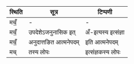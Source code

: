 | स्थिति | सूत्र | टिप्पणी |
| ----- | ------- | ------ |
| मचँ॒ | - | - |
| मचँ॒ | उपदेशेऽजनुनासिक इत् | अँ-इत्यस्य इत्संज्ञा |
| मचँ॒ | अनुदात्तङित आत्मनेपदम् | इति आत्मनेपदम् |
| मच् | तस्य लोपः | इत्संज्ञकस्य लोपः |
